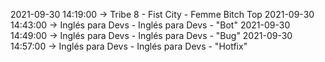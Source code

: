 2021-09-30 14:19:00 -> Tribe 8 - Fist City - Femme Bitch Top
2021-09-30 14:43:00 -> Inglés para Devs - Inglés para Devs - "Bot"
2021-09-30 14:49:00 -> Inglés para Devs - Inglés para Devs - "Bug"
2021-09-30 14:57:00 -> Inglés para Devs - Inglés para Devs - "Hotfix"
